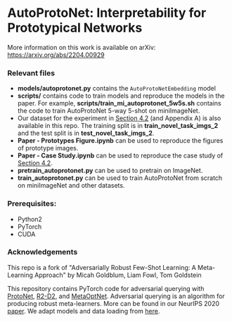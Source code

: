 # AutoProtoNet: Interpretability for Prototypical Networks
More information on this work is available on arXiv: https://arxiv.org/abs/2204.00929 

### Relevant files
- **models/autoprotonet.py** contains the `AutoProtoNetEmbedding` model
- **scripts/** contains code to train models and reproduce the models in the paper. For example, **scripts/train_mi_autoprotonet_5w5s.sh** contains the code to train AutoProtoNet 5-way 5-shot on miniImageNet.
- Our dataset for the experiment in [Section 4.2](https://arxiv.org/abs/2204.00929) (and Appendix A) is also available in this repo. The training split is in **train_novel_task_imgs_2** and the test split is in **test_novel_task_imgs_2**.
- **Paper - Prototypes Figure.ipynb** can be used to reproduce the figures of prototype images.
- **Paper - Case Study.ipynb** can be used to reproduce the case study of [Section 4.2](https://arxiv.org/abs/2204.00929).
- **pretrain_autoprotonet.py** can be used to pretrain on ImageNet.
- **train_autoprotonet.py** can be used to train AutoProtoNet from scratch on miniImageNet and other datasets.


### Prerequisites:
* Python2
* PyTorch
* CUDA


### Acknowledgements

This repo is a fork of "Adversarially Robust Few-Shot Learning: A Meta-Learning Approach" by Micah Goldblum, Liam Fowl, Tom Goldstein

This repository contains PyTorch code for adversarial querying with [ProtoNet](https://arxiv.org/abs/1703.05175), [R2-D2](https://arxiv.org/abs/1805.08136), and [MetaOptNet](https://arxiv.org/pdf/1904.03758.pdf).  Adversarial querying is an algorithm for producing robust meta-learners.  More can be found in our NeurIPS 2020 [paper](http://arxiv.org/abs/1910.00982).  We adapt models and data loading from [here](https://github.com/kjunelee/MetaOptNet).
